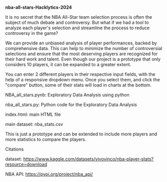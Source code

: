 **nba-all-stars-Hacklytics-2024**

It is no secret that the NBA All-Star team selection process is often the subject of much debate and controversy.
But what if we had a tool to analyze each player's selection and streamline the process to reduce controversy in the game?

We can provide an unbiased analysis of player performances, backed by comprehensive data. This can help to minimize the number of controversial selections and ensure that the most deserving players are recognized for their hard work and talent. Even though our project is a prototype that only considers 10 players, it can be expanded to a greater extent.

You can enter 2 different players in their respective input fields, with the help of a responsive dropdown menu. Once you select them, and click the "compare" button, some of their stats will load in charts at the bottom.

NBA_all_stars.pynb: Exploratory Data Analysis using python

nba_all_stars.py: Python code for the Exploratory Data Analysis

index.html: main HTML file

main dataset: nba_stats.csv

This is just a prototype and can be extended to include more players and more statistics to compare the players.

Citations

dataset: https://www.kaggle.com/datasets/vivovinco/nba-player-stats?resource=download

NBA API: https://pypi.org/project/nba_api/
